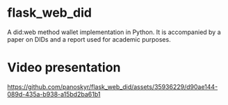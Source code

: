 # flask_web_did
A did:web method wallet implementation in Python. It is accompanied by a paper on DIDs and a report used for academic purposes.


# Video presentation

https://github.com/panoskyr/flask_web_did/assets/35936229/d90ae144-089d-435a-b938-a15bd2ba61b1

